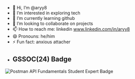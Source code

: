 - 👋 Hi, I’m @aryy8
- 👀 I’m interested in exploring tech
- 🌱 I’m currently learning github
- 💞️ I’m looking to collaborate on projects 
- 📫 How to reach me: linkedin www.linkedin.com/in/aryy8
- 😄 Pronouns: he/him
- ⚡ Fun fact: anxious attacher
- ## GSSOC(24) Badge
<div style="display: flex; align-items: center; gap: 10px;" align="center">
  <img src="file:///Users/aryan/Downloads/Postman%20-%20Postman%20API%20Fundamentals%20Student%20Expert%20-%202024-10-24.png" alt="Postman API Fundamentals Student Expert Badge">
</div>


<!---
aryy8/aryy8 is a ✨ special ✨ repository because its `README.md` (this file) appears on your GitHub profile.
You can click the Preview link to take a look at your changes.
--->
